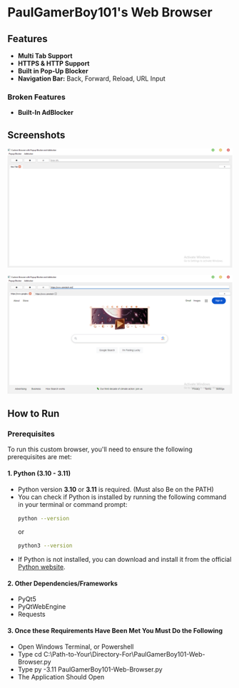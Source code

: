 # PaulGamerBoy101's Web Browser

## Features

* <b>Multi Tab Support</b>
* <b>HTTPS & HTTP Support</b>
* <b>Built in Pop-Up Blocker</b>
* <b>Navigation Bar:</b> Back, Forward, Reload, URL Input

### Broken Features

* <b> Built-In AdBlocker </b>

## Screenshots

![New Tab Page](https://raw.githubusercontent.com/PaulGamerBoy101/PaulGamerBoy101-s-Web-Browser/refs/heads/main/PGB%20Web%20Browser%20NTP%206-5-5.png)

![Two Tabs](https://raw.githubusercontent.com/PaulGamerBoy101/PaulGamerBoy101-s-Web-Browser/refs/heads/main/PGB%20Web%20Browser%202%20Tabs.png)


## How to Run

### Prerequisites

To run this custom browser, you'll need to ensure the following prerequisites are met:

#### 1. Python (3.10 - 3.11)

- Python version **3.10** or **3.11** is required. (Must also Be on the PATH)
- You can check if Python is installed by running the following command in your terminal or command prompt:
    ```bash
    python --version
    ```
    or
    ```bash
    python3 --version
    ```
- If Python is not installed, you can download and install it from the official [Python website](https://www.python.org/downloads/).

#### 2. Other Dependencies/Frameworks

* PyQt5
* PyQtWebEngine
* Requests

#### 3. Once these Requirements Have Been Met You Must Do the Following

* Open Windows Terminal, or Powershell
* Type cd C:\Path-to-Your\Directory-For\PaulGamerBoy101-Web-Browser.py
* Type py -3.11 PaulGamerBoy101-Web-Browser.py
* The Application Should Open



